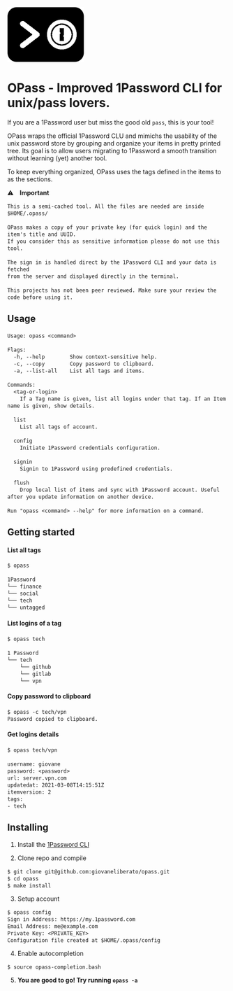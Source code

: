 
![](opass_logo.png)
# OPass - Improved 1Password CLI for unix/pass lovers.

If you are a 1Password user but miss the good old `pass`, this is your tool!

OPass wraps the official 1Password CLU and mimichs the usability of the unix password store by grouping and organize your items in pretty printed tree. Its goal is to allow users migrating to 1Password a smooth transition without learning (yet) another tool.

To keep everything organized, OPass uses the tags defined in the items to as the sections.


> 
⚠️ ⠀**Important** 
```
This is a semi-cached tool. All the files are needed are inside $HOME/.opass/

OPass makes a copy of your private key (for quick login) and the item's title and UUID.
If you consider this as sensitive information please do not use this tool.

The sign in is handled direct by the 1Password CLI and your data is fetched
from the server and displayed directly in the terminal. 

This projects has not been peer reviewed. Make sure your review the code before using it.
```



## Usage
```
Usage: opass <command>

Flags:
  -h, --help        Show context-sensitive help.
  -c, --copy        Copy password to clipboard.
  -a, --list-all    List all tags and items.

Commands:
  <tag-or-login>
    If a Tag name is given, list all logins under that tag. If an Item name is given, show details.

  list
    List all tags of account.

  config
    Initiate 1Password credentials configuration.

  signin
    Signin to 1Password using predefined credentials.

  flush
    Drop local list of items and sync with 1Password account. Useful after you update information on another device.

Run "opass <command> --help" for more information on a command.
```

## Getting started

#### List all tags
```
$ opass

1Password
└── finance
└── social
└── tech
└── untagged
```

#### List logins of a tag 
```
$ opass tech

1 Password
└── tech
    └── github
    └── gitlab
    └── vpn
```

#### Copy password to clipboard 
```
$ opass -c tech/vpn
Password copied to clipboard.
```

#### Get logins details 
```
$ opass tech/vpn

username: giovane
password: <password>
url: server.vpn.com
updatedat: 2021-03-08T14:15:51Z
itemversion: 2
tags:
- tech

```

## Installing

1. Install the [1Password CLI](https://app-updates.agilebits.com/product_history/CLI)

2. Clone repo and compile
```
$ git clone git@github.com:giovaneliberato/opass.git
$ cd opass
$ make install
```
3. Setup account
```
$ opass config
Sign in Address: https://my.1password.com
Email Address: me@example.com
Private Key: <PRIVATE_KEY>
Configuration file created at $HOME/.opass/config
```

4. Enable autocompletion
```
$ source opass-completion.bash
```

5. **You are good to go! Try running `opass -a`**
